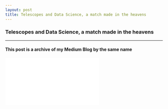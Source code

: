 ```yaml
---
layout: post
title: Telescopes and Data Science, a match made in the heavens
---
```

### Telescopes and Data Science, a match made in the heavens

----------------
#### This post is a archive of my Medium Blog by the same name

![Telescope2019Medium](../images/TelescopesandDataScience.pdf) 
